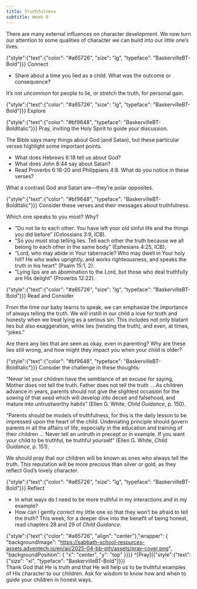 ```yaml
---
title: Truthfulness
subtitle: Week 8
---
```


There are many external influences on character development. We now turn our attention to some qualities of character we can build into our little one’s lives.

{"style":{"text":{"color": "#a65726", "size": "lg", "typeface": "BaskervilleBT-Bold"}}}
Connect

+ Share about a time you lied as a child. What was the outcome or consequence?

It’s not uncommon for people to lie, or stretch the truth, for personal gain.

{"style":{"text":{"color": "#a65726", "size": "lg", "typeface": "BaskervilleBT-Bold"}}}
Explore

{"style":{"text":{"color": "#bf9648", "typeface": "BaskervilleBT-BoldItalic"}}}
Pray, inviting the Holy Spirit to guide your discussion.

The Bible says many things about God (and Satan), but these particular verses highlight some important points.

+ What does Hebrews 6:18 tell us about God?
+ What does John 8:44 say about Satan?
+ Read Proverbs 6:16-20 and Philippians 4:8. What do you notice in these verses?

What a contrast God and Satan are—they’re polar opposites.

{"style":{"text":{"color": "#bf9648", "typeface": "BaskervilleBT-BoldItalic"}}}
Consider these verses and their messages about truthfulness.

Which one speaks to you most? Why?

+ “Do not lie to each other. You have left your old sinful life and the things you did before” (Colossians 3:9, ICB).
+ “So you must stop telling lies. Tell each other the truth because we all belong to each other in the same body” (Ephesians 4:25, ICB).
+ “Lord, who may abide in Your tabernacle? Who may dwell in Your holy hill? He who walks uprightly, and works righteousness, and speaks the truth in his heart” (Psalm 15:1, 2).
+ “Lying lips are an abomination to the Lord, but those who deal truthfully are His delight” (Proverbs 12:22).

{"style":{"text":{"color": "#a65726", "size": "lg", "typeface": "BaskervilleBT-Bold"}}}
Read and Consider

From the time our baby learns to speak, we can emphasize the importance of always telling the truth. We will instill in our child a love for truth and honesty when we treat lying as a serious sin. This includes not only blatant lies but also exaggeration, white lies (twisting the truth), and even, at times, “jokes.”

Are there any lies that are seen as okay, even in parenting? Why are these lies still wrong, and how might they impact you when your child is older?

{"style":{"text":{"color": "#bf9648", "typeface": "BaskervilleBT-BoldItalic"}}}
Consider the challenge in these thoughts:

“Never let your children have the semblance of an excuse for saying, Mother does not tell the truth. Father does not tell the truth … As children advance in years, parents should not give the slightest occasion for the sowing of that seed which will develop into deceit and falsehood, and mature into untrustworthy habits” (Ellen G. White, _Child Guidance_, p. 150).

“Parents should be models of truthfulness, for this is the daily lesson to be impressed upon the heart of the child. Undeviating principle should govern parents in all the affairs of life, especially in the education and training of their children … Never tell an untruth in precept or in example. If you want your child to be truthful, be truthful yourself” (Ellen G. White, _Child Guidance_, p. 151).

We should pray that our children will be known as ones who always tell the truth. This reputation will be more precious than silver or gold, as they reflect God’s 
lovely character.

{"style":{"text":{"color": "#a65726", "size": "lg", "typeface": "BaskervilleBT-Bold"}}}
Reflect

+ In what ways do I need to be more truthful in my interactions and in my example?
+ How can I gently correct my little one so that they won’t be afraid to tell the truth?
This week, for a deeper dive into the benefit of being honest, read chapters 28 and 29 of _Child Guidance_.

{"style":{"text":{"color": "#a65726", "align": "center"},"wrapper": { "backgroundImage": "https://sabbath-school-resources-assets.adventech.io/en/aij/2025-04-bb-pth/assets/pray-cover.png", "backgroundPosition": { "x": "center", "y": "top" }}}}
^[Pray]({"style":{"text":{"size": "xl", "typeface": "BaskervilleBT-Bold"}}})\
Thank God that He is truth and that He will help us to be truthful examples\
of His character to our children. Ask for wisdom to know how and when to\
guide your children in honest ways.